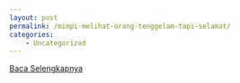 ```yaml
---
layout: post
permalink: /mimpi-melihat-orang-tenggelam-tapi-selamat/
categories:
    - Uncategorized
---
```


[Baca Selengkapnya](/09)